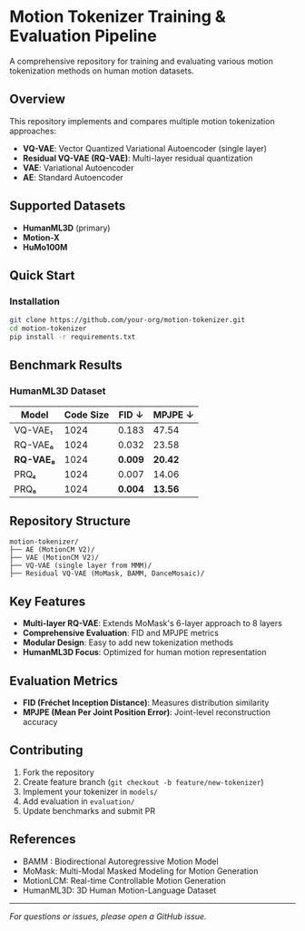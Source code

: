 # Motion Tokenizer Training & Evaluation Pipeline

A comprehensive repository for training and evaluating various motion tokenization methods on human motion datasets.

## Overview

This repository implements and compares multiple motion tokenization approaches:
- **VQ-VAE**: Vector Quantized Variational Autoencoder (single layer)
- **Residual VQ-VAE (RQ-VAE)**: Multi-layer residual quantization 
- **VAE**: Variational Autoencoder
- **AE**: Standard Autoencoder

## Supported Datasets

- **HumanML3D** (primary)
- **Motion-X** 
- **HuMo100M**

## Quick Start

### Installation
```bash
git clone https://github.com/your-org/motion-tokenizer.git
cd motion-tokenizer
pip install -r requirements.txt
```

## Benchmark Results

### HumanML3D Dataset

| Model | Code Size | FID ↓ | MPJPE ↓ |
|-------|-----------|-------|---------|
| VQ-VAE₁ | 1024 | 0.183 | 47.54 |
| RQ-VAE₆ | 1024 | 0.032 | 23.58 |
| **RQ-VAE₈** | 1024 | **0.009** | **20.42** |
| PRQ₄ | 1024 | 0.007 | 14.06 |
| PRQ₆ | 1024 | **0.004** | **13.56** |

## Repository Structure

```
motion-tokenizer/
├── AE (MotionCM V2)/
├── VAE (MotionCM V2)/
├── VQ-VAE (single layer from MMM)/
├── Residual VQ-VAE (MoMask, BAMM, DanceMosaic)/
```

## Key Features

- **Multi-layer RQ-VAE**: Extends MoMask's 6-layer approach to 8 layers
- **Comprehensive Evaluation**: FID and MPJPE metrics
- **Modular Design**: Easy to add new tokenization methods
- **HumanML3D Focus**: Optimized for human motion representation

## Evaluation Metrics

- **FID (Fréchet Inception Distance)**: Measures distribution similarity
- **MPJPE (Mean Per Joint Position Error)**: Joint-level reconstruction accuracy

## Contributing

1. Fork the repository
2. Create feature branch (`git checkout -b feature/new-tokenizer`)
3. Implement your tokenizer in `models/`
4. Add evaluation in `evaluation/`
5. Update benchmarks and submit PR

## References

- BAMM : Biodirectional Autoregressive Motion Model
- MoMask: Multi-Modal Masked Modeling for Motion Generation
- MotionLCM: Real-time Controllable Motion Generation
- HumanML3D: 3D Human Motion-Language Dataset

---

*For questions or issues, please open a GitHub issue.*
